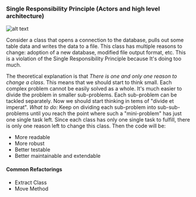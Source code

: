 ### Single Responsibility Principle (Actors and high level architecture)
![alt text](../../../../../etc/srp.jpg?raw=true "Single Responsibility Principle")

Consider a class that opens a connection to the database, pulls out some table data and writes the data to a file.
This class has multiple reasons to change: adoption of a new database, modified file output format, etc. 
This is a violation of the Single Responsibility Principle because It's doing too much.

The theoretical explanation is that *There is one and only one reason to change a class*. 
This means that we should start to think small. Each complex problem cannot be easily solved as a whole.
It's much easier to divide the problem in smaller sub-problems. Each sub-problem can be tackled separately.
Now we should start thinking in tems of "divide et imperat".
*What to do:* Keep on dividing each sub-problem into sub-sub-problems until you reach
the point where such a "mini-problem" has just one single task left.
Since each class has only one single task to fulfill, there is only one reason left to change this class.
Then the code will be:

* More readable
* More robust
* Better testable
* Better maintainable and extendable

#### Common Refactorings
- Extract Class
- Move Method